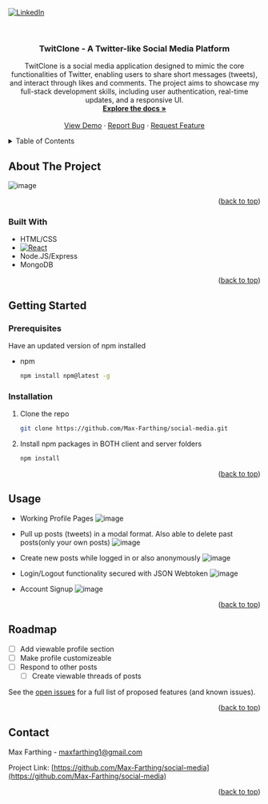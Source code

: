 <a id="readme-top"></a>

<!-- PROJECT SHIELDS -->
<!--
*** I'm using markdown "reference style" links for readability.
*** Reference links are enclosed in brackets [ ] instead of parentheses ( ).
*** See the bottom of this document for the declaration of the reference variables
*** for contributors-url, forks-url, etc. This is an optional, concise syntax you may use.
*** https://www.markdownguide.org/basic-syntax/#reference-style-links
-->
[![LinkedIn][linkedin-shield]][linkedin-url]



<!-- PROJECT LOGO -->
<br />
<div align="center">
  <a href="https://github.com/Max-Farthing/social-media">
    <!-- <img src="images/logo.png" alt="Logo" width="80" height="80"> -->
  </a>

<h3 align="center">TwitClone - A Twitter-like Social Media Platform</h3>

  <p align="center">
    TwitClone is a social media application designed to mimic the core functionalities of Twitter, enabling users to share short messages (tweets), and interact through likes and comments. The project aims to showcase my full-stack development skills, including user authentication, real-time updates, and a responsive UI.
    <br />
    <a href="https://github.com/Max-Farthing/social-media"><strong>Explore the docs »</strong></a>
    <br />
    <br />
    <a href="https://github.com/Max-Farthing/social-media">View Demo</a>
    ·
    <a href="https://github.com/Max-Farthing/social-media/issues/new?labels=bug&template=bug-report---.md">Report Bug</a>
    ·
    <a href="https://github.com/Max-Farthing/social-media/issues/new?labels=enhancement&template=feature-request---.md">Request Feature</a>
  </p>
</div>



<!-- TABLE OF CONTENTS -->
<details>
  <summary>Table of Contents</summary>
  <ol>
    <li>
      <a href="#about-the-project">About The Project</a>
      <ul>
        <li><a href="#built-with">Built With</a></li>
      </ul>
    </li>
    <li>
      <a href="#getting-started">Getting Started</a>
      <ul>
        <li><a href="#prerequisites">Prerequisites</a></li>
        <li><a href="#installation">Installation</a></li>
      </ul>
    </li>
    <li><a href="#usage">Usage</a></li>
    <li><a href="#roadmap">Roadmap</a></li>
    <li><a href="#contact">Contact</a></li>
  </ol>
</details>



<!-- ABOUT THE PROJECT -->
## About The Project

![image](https://github.com/user-attachments/assets/50b1ae59-3692-4b84-b29f-1313f7069dbc)



<p align="right">(<a href="#readme-top">back to top</a>)</p>



### Built With

* HTML/CSS
* [![React][React.js]][React-url]
* Node.JS/Express
* MongoDB

<p align="right">(<a href="#readme-top">back to top</a>)</p>


<!-- GETTING STARTED -->
## Getting Started

### Prerequisites

Have an updated version of npm installed
* npm
  ```sh
  npm install npm@latest -g
  ```

### Installation

1. Clone the repo
   ```sh
   git clone https://github.com/Max-Farthing/social-media.git
   ```
2. Install npm packages in BOTH client and server folders
   ```sh
   npm install
   ```

<p align="right">(<a href="#readme-top">back to top</a>)</p>


<!-- USAGE EXAMPLES -->
## Usage

- Working Profile Pages
![image](https://github.com/user-attachments/assets/7d6fc7b7-06e0-4a2d-826b-81d689a33394)

- Pull up posts (tweets) in a modal format. Also able to delete past posts(only your own posts)
![image](https://github.com/user-attachments/assets/7e9700dc-5a94-4fd1-8dbf-632714f0560e)

- Create new posts while logged in or also anonymously
![image](https://github.com/user-attachments/assets/93d6b8fe-9050-48ea-8e93-3e1dba15a355)

- Login/Logout functionality secured with JSON Webtoken
![image](https://github.com/user-attachments/assets/c1e9aea1-964f-4267-8747-b8572e49fd56)

- Account Signup
![image](https://github.com/user-attachments/assets/18157e05-e807-481d-b82d-11d522a723dc)

<p align="right">(<a href="#readme-top">back to top</a>)</p>


<!-- ROADMAP -->
## Roadmap

- [ ] Add viewable profile section
- [ ] Make profile customizeable
- [ ] Respond to other posts
    - [ ] Create viewable threads of posts

See the [open issues](https://github.com/Max-Farthing/social-media/issues) for a full list of proposed features (and known issues).

<p align="right">(<a href="#readme-top">back to top</a>)</p>


<!-- CONTACT -->
## Contact

Max Farthing - maxfarthing1@gmail.com

Project Link: [https://github.com/Max-Farthing/social-media](https://github.com/Max-Farthing/social-media)

<p align="right">(<a href="#readme-top">back to top</a>)</p>

<!-- MARKDOWN LINKS & IMAGES -->
<!-- https://www.markdownguide.org/basic-syntax/#reference-style-links -->
[linkedin-shield]: https://img.shields.io/badge/-LinkedIn-black.svg?style=for-the-badge&logo=linkedin&colorB=555
[linkedin-url]: https://linkedin.com/in/maximus-farthing
[React.js]: https://img.shields.io/badge/React-20232A?style=for-the-badge&logo=react&logoColor=61DAFB
[React-url]: https://reactjs.org/